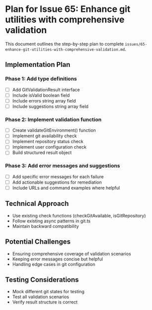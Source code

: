 # Plan for Issue 65: Enhance git utilities with comprehensive validation

This document outlines the step-by-step plan to complete `issues/65-enhance-git-utilities-with-comprehensive-validation.md`.

## Implementation Plan

### Phase 1: Add type definitions
- [ ] Add GitValidationResult interface
- [ ] Include isValid boolean field
- [ ] Include errors string array field
- [ ] Include suggestions string array field

### Phase 2: Implement validation function
- [ ] Create validateGitEnvironment() function
- [ ] Implement git availability check
- [ ] Implement repository status check
- [ ] Implement user configuration check
- [ ] Build structured result object

### Phase 3: Add error messages and suggestions
- [ ] Add specific error messages for each failure
- [ ] Add actionable suggestions for remediation
- [ ] Include URLs and command examples where helpful

## Technical Approach
- Use existing check functions (checkGitAvailable, isGitRepository)
- Follow existing async patterns in git.ts
- Maintain backward compatibility

## Potential Challenges
- Ensuring comprehensive coverage of validation scenarios
- Keeping error messages concise but helpful
- Handling edge cases in git configuration

## Testing Considerations
- Mock different git states for testing
- Test all validation scenarios
- Verify result structure is correct